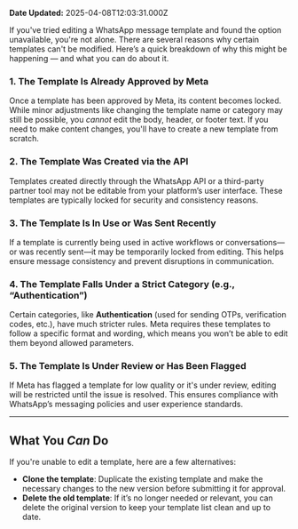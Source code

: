 **Date Updated:** 2025-04-08T12:03:31.000Z

  
If you've tried editing a WhatsApp message template and found the option unavailable, you're not alone. There are several reasons why certain templates can't be modified. Here’s a quick breakdown of why this might be happening — and what you can do about it.  
  
### **1\. The Template Is Already Approved by Meta**

Once a template has been approved by Meta, its content becomes locked. While minor adjustments like changing the template name or category may still be possible, you _cannot_ edit the body, header, or footer text. If you need to make content changes, you'll have to create a new template from scratch.  
  
### **2\. The Template Was Created via the API**

Templates created directly through the WhatsApp API or a third-party partner tool may not be editable from your platform’s user interface. These templates are typically locked for security and consistency reasons.  
  
### **3\. The Template Is In Use or Was Sent Recently**

If a template is currently being used in active workflows or conversations—or was recently sent—it may be temporarily locked from editing. This helps ensure message consistency and prevent disruptions in communication.  
  
### **4\. The Template Falls Under a Strict Category (e.g., “Authentication”)**

Certain categories, like **Authentication** (used for sending OTPs, verification codes, etc.), have much stricter rules. Meta requires these templates to follow a specific format and wording, which means you won’t be able to edit them beyond allowed parameters.  
  
### **5\. The Template Is Under Review or Has Been Flagged**

If Meta has flagged a template for low quality or it's under review, editing will be restricted until the issue is resolved. This ensures compliance with WhatsApp’s messaging policies and user experience standards.

---

## **What You _Can_ Do**

If you're unable to edit a template, here are a few alternatives:

* **Clone the template**: Duplicate the existing template and make the necessary changes to the new version before submitting it for approval.
* **Delete the old template**: If it’s no longer needed or relevant, you can delete the original version to keep your template list clean and up to date.
